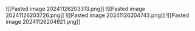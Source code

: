 ![[Pasted image 20241126203313.png]]
![[Pasted image 20241126203726.png]]
![[Pasted image 20241126204743.png]]
![[Pasted image 20241126204921.png]]
